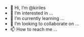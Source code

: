 - 👋 Hi, I’m @kiriles
- 👀 I’m interested in ...
- 🌱 I’m currently learning ...
- 💞️ I’m looking to collaborate on ...
- 📫 How to reach me ...

<!---
kiriles/kiriles is a ✨ special ✨ repository because its `README.md` (this file) appears on your GitHub profile.
You can click the Preview link to take a look at your changes.
--->
